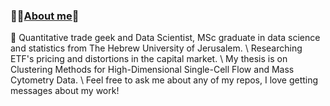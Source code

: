 ### 💫✨<u>**About me**</u>👋 

 🔭 Quantitative trade geek and Data Scientist, MSc graduate in data science and statistics from The Hebrew University of Jerusalem. \\
    Researching ETF's pricing and distortions in the capital market. \\
    My thesis is on Clustering Methods for High-Dimensional Single-Cell Flow and Mass Cytometry Data. \\
    Feel free to ask me about any of my repos, I love getting messages about my work!
 

<!--
**Amityaron/Amityaron** is a ✨ _special_ ✨ repository because its `README.md` (this file) appears on your GitHub profile.

Here are some ideas to get you started:

- 🔭 I’m currently working on ...
- 🌱 I’m currently learning ...
- 👯 I’m looking to collaborate on ...
- 🤔 I’m looking for help with ...
- 💬 Ask me about ...
- 📫 How to reach me: ...
- 😄 Pronouns: ...
- ⚡ Fun fact: ...
--


>
